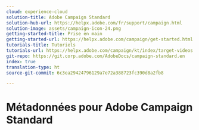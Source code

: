 ```yaml
---
cloud: experience-cloud
solution-title: Adobe Campaign Standard
solution-hub-url: https://helpx.adobe.com/fr/support/campaign.html
solution-image: assets/campaign-icon-24.png
getting-started-title: Prise en main
getting-started-url: https://helpx.adobe.com/campaign/get-started.html
tutorials-title: Tutoriels
tutorials-url: https://helpx.adobe.com/campaign/kt/index/target-videos.html
git-repo: https://git.corp.adobe.com/AdobeDocs/campaign-standard.en
index: true
translation-type: ht
source-git-commit: 6c3ea29424796129a7e72a388723fc390d8a2fb8

---
```



# Métadonnées pour Adobe Campaign Standard
